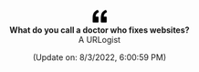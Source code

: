 <p align="center">
<img width="25px" src="./assets/quote.png">
<br/>
<strong align="center">What do you call a doctor who fixes websites?</strong>
<br/>
<span align="center">A URLogist</span>
</p>

<p align="center">(Update on: 8/3/2022, 6:00:59 PM)</p>